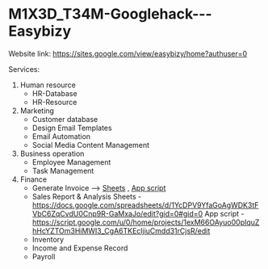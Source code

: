 # M1X3D_T34M-Googlehack---Easybizy
Website link:
https://sites.google.com/view/easybizy/home?authuser=0

Services:
1. Human resource
   - HR-Database
   - HR-Resource
2. Marketing
   - Customer database
   - Design Email Templates
   - Email Automation
   - Social Media Content Management
3. Business operation
   - Employee Management
   - Task Management
4. Finance
   - Generate Invoice --> [Sheets](https://docs.google.com/spreadsheets/d/14iI6qgHrUR8bETLy7l-_oOz5jV7j1VBiqcTOtxHHr5c/edit?gid=790763898#gid=790763898) , [App script](https://script.google.com/u/0/home/projects/1AjR90_4ia8WO9bac20NvWGyfontey35jV_PPl5P6tG1m0xvCx3ZlrnIg/edit)
   - Sales Report & Analysis
     Sheets - https://docs.google.com/spreadsheets/d/1YcDPV9YfaGoAgWDK3tFVbC6ZqCvdU0Cnp9R-GaMxaJo/edit?gid=0#gid=0
     App script - https://script.google.com/u/0/home/projects/1exM66OAyuo00pIquZhHcYZTOm3HiMWI3_CgA6TKEcljiuCmdd31rCjsR/edit
   - Inventory
   - Income and Expense Record
   - Payroll
